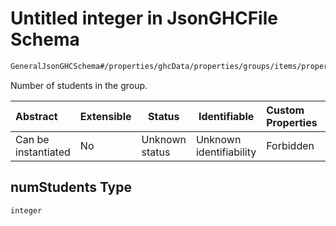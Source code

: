 # Untitled integer in JsonGHCFile Schema

```txt
GeneralJsonGHCSchema#/properties/ghcData/properties/groups/items/properties/numStudents
```

Number of students in the group.


| Abstract            | Extensible | Status         | Identifiable            | Custom Properties | Additional Properties | Access Restrictions | Defined In                                                         |
| :------------------ | ---------- | -------------- | ----------------------- | :---------------- | --------------------- | ------------------- | ------------------------------------------------------------------ |
| Can be instantiated | No         | Unknown status | Unknown identifiability | Forbidden         | Allowed               | none                | [ghc.schema.json\*](../out/ghc.schema.json "open original schema") |

## numStudents Type

`integer`
